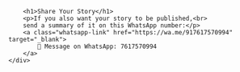 
        <h1>Share Your Story</h1>
        <p>If you also want your story to be published,<br>
        send a summary of it on this WhatsApp number:</p>
        <a class="whatsapp-link" href="https://wa.me/917617570994" target="_blank">
            📱 Message on WhatsApp: 7617570994
        </a>
    </div>
</body>
</html>
